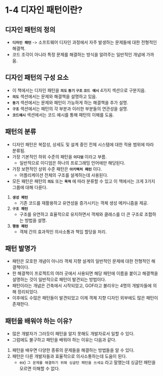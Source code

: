 # 1-4 디자인 패턴이란?

## 디자인 패턴의 정의

- **`디자인 패턴`** -> 소프트웨어 디자인 과정에서 자주 발생하는 문제들에 대한 전형적인 해결책.
- 코드 조각이 아니라 특정 문제를 해결하는 방식을 알려주는 일반적인 개념에 가까움.

## 디자인 패턴의 구성 요소

- 이 책에서는 디자인 패턴을 **`의도` `동기` `구조` `코드 예시`** 4가지 섹션으로 구분지음.
- **`의도`** 섹션에서는 문제와 해결책을 설명하고 있음.
- **`동기`** 섹션에서는 문제와 패턴이 가능하게 하는 해결책을 추가 설명.
- **`구조`** 섹션에서는 패턴의 각 부분과 이러한 부분들의 연관성을 설명.
- **`코드예시`** 섹션에서는 코드 예시를 통해 패턴의 이해를 도움.

## 패턴의 분류

- 디자인 패턴은 복잡성, 상세도 및 설계 중인 전체 시스템에 대한 적용 범위에 따라 분류됨.
- 가장 기본적인 하위 수준의 패턴을 **`이디엄`** 이라고 부름.
  - 일반적으로 이디엄은 하나의 프로그래밍 언어에만 해당된다.
- 가장 보편적인 상위 수준 패턴은 **`아키텍처 패턴`** 이다.
  - 어플리케이션 전체의 구조를 설계하는데 사용된다.
- 모든 패턴은 패턴의 **`의도`** 또는 **`목적`** 에 따라 분류할 수 있고 이 책에서는 크게 3가지 그룹에 대해 다룬다.

1. **`생성 패턴`**
   - 기존 코드를 재활용하고 유연성을 증가시키는 객체 생성 메커니즘을 제공.
2. **`구조 패턴`**
   - 구조를 유연하고 효율적으로 유지하면서 객체와 클래스를 더 큰 구조로 조합하는 방법을 설명.
3. **`행동 패턴`**
   - 객체 간의 효과적인 의사소통과 책임 할당을 처리.

## 패턴 발명가

- 패턴은 모호한 개념이 아니라 객체 지향 설계의 일반적인 문제에 대한 전형적인 해결책이다.
- 한 해결책이 프로젝트의 여러 곳에서 사용되면 해당 패턴에 이름을 붙이고 해결책을 설명하는 것이 일반적으로 패턴이 발견되는 방법이다.
- 패턴이라는 개념은 건축에서 시작되었고, GOF라고 불리우는 4명의 개발자들에 의해 정리되었다.
- 이후에도 수많은 패턴들이 발견되었고 이제 객체 지향 디자인 외부에도 많은 패턴이 존재한다.

## 패턴을 배워야 하는 이유?

- 많은 개발자가 그러듯이 패턴을 알지 못해도 개발자로서 일할 수 있다.
- 그럼에도 불구하고 패턴을 배워야 하는 이유는 다음과 같다.

1. 패턴을 배우면 다양한 종류의 문제들을 해결하는 방법들을 알 수 있다.
2. 패턴은 다른 개발자들과 효율적으로 의사소통하는데 도움이 된다.
   - ex) `그 문제를 해결하기 위해 싱글턴 패턴을 쓰세요` 라고 말했는데 싱글턴 패턴을 모르면 이해할 수 없다.
